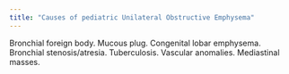 ```yaml
---
title: "Causes of pediatric Unilateral Obstructive Emphysema"
---
```

Bronchial foreign body. Mucous plug. Congenital lobar emphysema. Bronchial stenosis/atresia. Tuberculosis. Vascular anomalies. Mediastinal masses.

